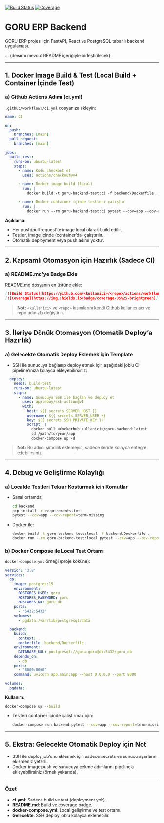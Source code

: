 [![Build Status](https://github.com/AlbSar/GORU/actions/workflows/ci.yml/badge.svg)](https://github.com/AlbSar/GORU/actions)
[![Coverage](https://img.shields.io/badge/coverage-95%25-brightgreen)](https://github.com/AlbSar/GORU)

# GORU ERP Backend

GORU ERP projesi için FastAPI, React ve PostgreSQL tabanlı backend uygulaması.

... (devamı mevcut README içeriğiyle birleştirilecek)



---

## 1. **Docker Image Build & Test (Local Build + Container İçinde Test)**

### a) **Github Actions Adımı (ci.yml)**
`.github/workflows/ci.yml` dosyanıza ekleyin:

```yaml
name: CI

on:
  push:
    branches: [main]
  pull_request:
    branches: [main]

jobs:
  build-test:
    runs-on: ubuntu-latest
    steps:
      - name: Kodu checkout et
        uses: actions/checkout@v4

      - name: Docker image build (local)
        run: |
          docker build -t goru-backend-test:ci -f backend/Dockerfile .

      - name: Docker container içinde testleri çalıştır
        run: |
          docker run --rm goru-backend-test:ci pytest --cov=app --cov-report=xml
```
**Açıklama:**  
- Her push/pull request’te image local olarak build edilir.
- Testler, image içinde (container’da) çalıştırılır.
- Otomatik deployment veya push adımı yoktur.

---

## 2. **Kapsamlı Otomasyon için Hazırlık (Sadece CI)**

### a) **README.md’ye Badge Ekle**
README.md dosyanın en üstüne ekle:

```markdown
[![Build Status](https://github.com/<kullanici>/<repo>/actions/workflows/ci.yml/badge.svg)](https://github.com/<kullanici>/<repo}/actions)
[![Coverage](https://img.shields.io/badge/coverage-95%25-brightgreen)](https://github.com/<kullanici>/<repo})
```
> **Not:** `<kullanici>` ve `<repo>` kısımlarını kendi Github kullanıcı adı ve repo adınızla değiştirin.

---

## 3. **İleriye Dönük Otomasyon (Otomatik Deploy’a Hazırlık)**

### a) **Gelecekte Otomatik Deploy Eklemek için Template**
- SSH ile sunucuya bağlanıp deploy etmek için aşağıdaki job’u CI pipeline’ınıza kolayca ekleyebilirsiniz:

```yaml
  deploy:
    needs: build-test
    runs-on: ubuntu-latest
    steps:
      - name: Sunucuya SSH ile bağlan ve deploy et
        uses: appleboy/ssh-action@v1
        with:
          host: ${{ secrets.SERVER_HOST }}
          username: ${{ secrets.SERVER_USER }}
          key: ${{ secrets.SSH_PRIVATE_KEY }}
          script: |
            docker pull <dockerhub_kullanici>/goru-backend:latest
            cd /path/to/your/app
            docker-compose up -d
```
> **Not:** Bu adımı şimdilik eklemeyin, sadece ileride kolayca entegre edebilirsiniz.

---

## 4. **Debug ve Geliştirme Kolaylığı**

### a) **Localde Testleri Tekrar Koşturmak için Komutlar**
- Sanal ortamda:
  ```sh
  cd backend
  pip install -r requirements.txt
  pytest --cov=app --cov-report=term-missing
  ```
- Docker ile:
  ```sh
  docker build -t goru-backend-test:local -f backend/Dockerfile .
  docker run --rm goru-backend-test:local pytest --cov=app --cov-report=term-missing
  ```

### b) **Docker Compose ile Local Test Ortamı**
`docker-compose.yml` örneği (proje köküne):

```yaml
version: '3.8'
services:
  db:
    image: postgres:15
    environment:
      POSTGRES_USER: goru
      POSTGRES_PASSWORD: goru
      POSTGRES_DB: goru_db
    ports:
      - "5432:5432"
    volumes:
      - pgdata:/var/lib/postgresql/data

  backend:
    build:
      context: .
      dockerfile: backend/Dockerfile
    environment:
      DATABASE_URL: postgresql://goru:goru@db:5432/goru_db
    depends_on:
      - db
    ports:
      - "8000:8000"
    command: uvicorn app.main:app --host 0.0.0.0 --port 8000

volumes:
  pgdata:
```
**Kullanım:**
```sh
docker-compose up --build
```
- Testleri container içinde çalıştırmak için:
  ```sh
  docker-compose run backend pytest --cov=app --cov-report=term-missing
  ```

---

## 5. **Ekstra: Gelecekte Otomatik Deploy için Not**
- SSH ile deploy job’unu eklemek için sadece secrets ve sunucu ayarlarını eklemeniz yeterli.
- Docker image push ve sunucuya çekme adımlarını pipeline’a ekleyebilirsiniz (örnek yukarıda).

---

### **Özet**
- **ci.yml**: Sadece build ve test (deployment yok).
- **README.md**: Build ve coverage badge.
- **docker-compose.yml**: Local geliştirme ve test ortamı.
- **Gelecekte**: SSH deploy job’u kolayca eklenebilir.

